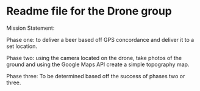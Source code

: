 Readme file for the Drone group
========================================
Mission Statement: 

Phase one: to deliver a beer based off GPS concordance and deliver it to a set location.  

Phase two: using the camera located on the drone, take photos of the ground and using the Google Maps API create a simple topography map. 

Phase three: To be determined based off the success of phases two or three. 
